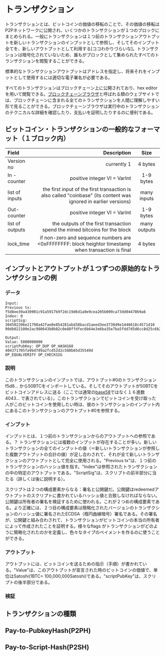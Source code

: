 # トランザクション
トランザクションとは、ビットコインの価値の移転のことで、その価値の移転はP2Pネットワークに公開され、いくつかのトランザクションが１つのブロックにまとめられる。一般にトランザクションは１つ前のトランザクションアウトプットを新しいトランザクションのインプットとして参照し、そしてそのインプット全てを、新しいアウトプットとして利用する[ココわかりづらいな]。トランザクションは暗号化されていないため、誰もがブロックとして集められたすべてのトランザクションを閲覧することができる。

標準的なトランザクションアウトプットはアドレスを指定し、将来それをインプットとして使用するには適切な電子署名が必要である。

すべてのトランザクションはブロックチェーン上に公開されており、hex editorを用いて閲覧できる。[ブロックチェーンブラウザ](https://en.bitcoin.it/wiki/Category:Block_chain_browsers)と呼ばれる類のウェブサイトでは、ブロックチェーンに含まれる全てのトランザクションを人間に理解しやすい形で見ることができる。ブロックチェーンブラウザは実行中のトランザクションのテクニカルな詳細を確認したり、支払いを証明したりするのに便利である。

## ビットコイン・トランザクションの一般的なフォーマット（１ブロック内）

| Field | Description | Size |
|:-----------|------------:|:------------:|
| Version no  | currently 1 | 4 bytes |
| In - counter | positive integer VI = VarInt | 1-9 bytes |
| list of inputs | the first input of the first transaction is also called "coinbase" (its content was ignored in earlier versions) | <in-counter> many inputs |
| Out-counter | positive integer VI = VarInt | 1-9 bytes |
| list of outputs | the outputs of the first transaction spend the mined bitcoins for the block | <out-counter> many outputs |
| lock_time | if non-zero and sequence numbers are <0xFFFFFFFF: block heightor timestamp when transaction is final | 4 bytes |

## インプットとアウトプットが１つずつの原始的なトランザクションの例

### データ

```
Input:
Previous tx: f5d8ee39a430901c91a5917b9f2dc19d6d1a0e9cea205b009ca73dd04470b9a6
Index: 0
scriptSig: 304502206e21798a42fae0e854281abd38bacd1aeed3ee3738d9e1446618c4571d10
90db022100e2ac980643b0b82c0e88ffdfec6b64e3e6ba35e7ba5fdd7d5d6cc8d25c6b241501

Output:
Value: 5000000000
scriptPubKey: OP_DUP OP_HASH160 404371705fa9bd789a2fcd52d2c580b65d35549d
OP_EQUALVERIFY OP_CHECKSIG
```


### 説明
このトランザクションのインプットでは、アウトプット#0のトランザクション f5d8... から50BTCをインポートしている。そしてそのアウトプットが50BTCをビットコインアドレスに送る（ここでは通常の[base58](https://bitflyer.jp/ja/glossary/base58)ではなく１６進数 4043... で表されている）。このトランザクションでビットコインを受け取った人がこのビットコインを使用したい時は、彼のトランザクションのインプット内にあるこのトランザクションのアウトプット#0を参照する。


### インプット
インプットとは、１つ前のトランザクションからのアウトプットへの参照である。？ トランザクションには複数のインプットが存在することが多い。新しいトランザクションの全てのインプットの値（＝新しいトランザクションが参照した複数アウトプットの合計の値）が足し合わされて、それが全て新しいトランザクションのアウトプットとして完全に使用される。"Previous tx"は、１つ前のトランザクションのハッシュ値を指す。"Index"は参照されたトランザクションの中の特定のアウトプットである。"ScriptSig"は、スクリプトの前半部分に当たる（詳しくは後に説明する）。

スクリプトは２つの構成要素からなる：署名と公開鍵だ。公開鍵はredeemedアウトプットのスクリプトに書かれているハッシュ値と合致しなければならない。公開鍵は所有者の署名を検証するために使われる。これが２つめの構成要素である。より正確には、２つ目の構成要素は簡略化されたバージョンのトランザクションのハッシュ値に署名されたECDSA（楕円曲線暗号）署名である。その署名が、公開鍵と組み合わされて、トランザクションがビットコインの本当の所有者によって作成されたことを証明する。様々なflags がトランザクションがどのように簡略化されたのかを定義し、色々なタイプのペイメントを作るのに使うことができる。

### アウトプット
アウトプットには、ビットコインを送るための指示（手順）が書かれている。"Value"は、このアウトプットが宣言された時のビットコインの価値で、単位はSatoshi(1BTC= 100,000,000Satoshi)である。"scriptPubKey"は、スクリプトの後半部分である。


### 検証


## トランザクションの種類

## Pay-to-PubkeyHash(P2PH)

## Pay-to-Script-Hash(P2SH)
